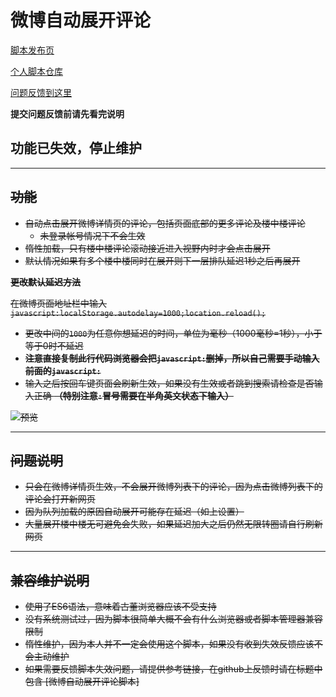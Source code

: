 微博自动展开评论
=======================

[脚本发布页](https://greasyfork.org/scripts/402388)

[个人脚本仓库](https://github.com/indefined/UserScripts)

[问题反馈到这里](https://github.com/indefined/UserScripts/issues)

**提交问题反馈前请先看完说明**
## 功能已失效，停止维护

<s>

-------------------------
## 功能
- 自动点击展开微博详情页的评论，包括页面底部的更多评论及楼中楼评论
  - 未登录帐号情况下不会生效
- 惰性加载，只有楼中楼评论滚动接近进入视野内时才会点击展开
- 默认情况如果有多个楼中楼同时在展开则下一层排队延迟1秒之后再展开

**更改默认延迟方法**

在微博页面地址栏中输入 `javascript:localStorage.autodelay=1000;location.reload();`
  - 更改中间的`1000`为任意你想延迟的时间，单位为毫秒（1000毫秒=1秒），小于等于0时不延迟
  - **注意直接复制此行代码浏览器会把`javascript:`删掉，所以自己需要手动输入前面的`javascript:`**
  - 输入之后按回车键页面会刷新生效，如果没有生效或者跳到搜索请检查是否输入正确 **（特别注意`:`冒号需要在半角英文状态下输入）**

![预览](https://greasyfork.org/rails/active_storage/blobs/redirect/eyJfcmFpbHMiOnsibWVzc2FnZSI6IkJBaHBBaEZNIiwiZXhwIjpudWxsLCJwdXIiOiJibG9iX2lkIn19--c2765697b0b404fe5fdc3ca2a4c349c439b19448/preview.jpg)

-------------------------
## 问题说明

- 只会在微博详情页生效，不会展开微博列表下的评论，因为点击微博列表下的评论会打开新网页
- 因为队列加载的原因自动展开可能存在延迟（如上设置）
- 大量展开楼中楼无可避免会失败，如果延迟加大之后仍然无限转圈请自行刷新网页

-------------------------
## 兼容维护说明

- 使用了ES6语法，意味着古董浏览器应该不受支持
- 没有系统测试过，因为脚本很简单大概不会有什么浏览器或者脚本管理器兼容限制
- 惰性维护，因为本人并不一定会使用这个脚本，如果没有收到失效反馈应该不会主动维护
- 如果需要反馈脚本失效问题，请提供参考链接，在github上反馈时请在标题中包含 [微博自动展开评论脚本]

</s>